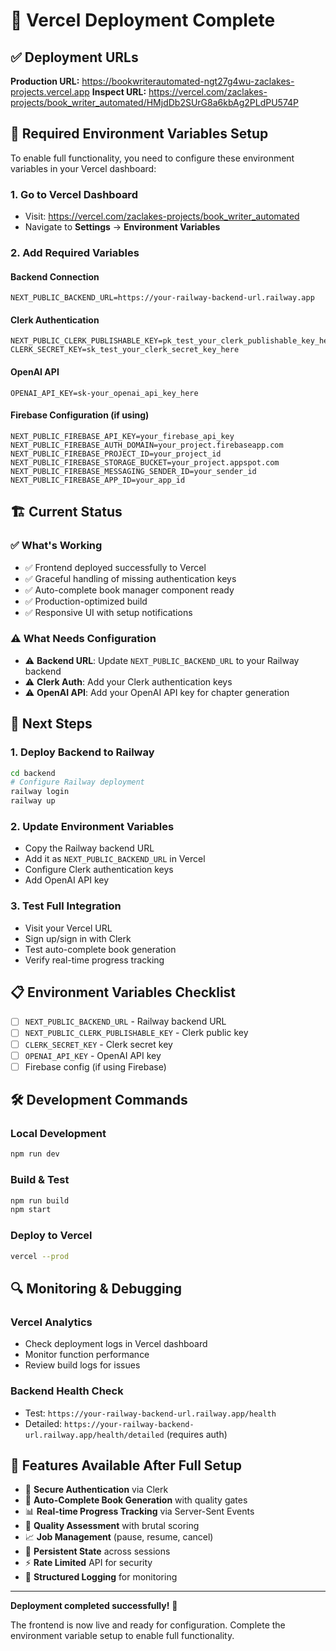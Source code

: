 # 🚀 Vercel Deployment Complete

## ✅ Deployment URLs

**Production URL:** https://bookwriterautomated-ngt27g4wu-zaclakes-projects.vercel.app
**Inspect URL:** https://vercel.com/zaclakes-projects/book_writer_automated/HMjdDb2SUrG8a6kbAg2PLdPU574P

## 🔧 Required Environment Variables Setup

To enable full functionality, you need to configure these environment variables in your Vercel dashboard:

### 1. Go to Vercel Dashboard
- Visit: https://vercel.com/zaclakes-projects/book_writer_automated
- Navigate to **Settings** → **Environment Variables**

### 2. Add Required Variables

#### Backend Connection
```
NEXT_PUBLIC_BACKEND_URL=https://your-railway-backend-url.railway.app
```

#### Clerk Authentication
```
NEXT_PUBLIC_CLERK_PUBLISHABLE_KEY=pk_test_your_clerk_publishable_key_here
CLERK_SECRET_KEY=sk_test_your_clerk_secret_key_here
```

#### OpenAI API
```
OPENAI_API_KEY=sk-your_openai_api_key_here
```

#### Firebase Configuration (if using)
```
NEXT_PUBLIC_FIREBASE_API_KEY=your_firebase_api_key
NEXT_PUBLIC_FIREBASE_AUTH_DOMAIN=your_project.firebaseapp.com
NEXT_PUBLIC_FIREBASE_PROJECT_ID=your_project_id
NEXT_PUBLIC_FIREBASE_STORAGE_BUCKET=your_project.appspot.com
NEXT_PUBLIC_FIREBASE_MESSAGING_SENDER_ID=your_sender_id
NEXT_PUBLIC_FIREBASE_APP_ID=your_app_id
```

## 🏗️ Current Status

### ✅ What's Working
- ✅ Frontend deployed successfully to Vercel
- ✅ Graceful handling of missing authentication keys
- ✅ Auto-complete book manager component ready
- ✅ Production-optimized build
- ✅ Responsive UI with setup notifications

### ⚠️ What Needs Configuration
- ⚠️ **Backend URL**: Update `NEXT_PUBLIC_BACKEND_URL` to your Railway backend
- ⚠️ **Clerk Auth**: Add your Clerk authentication keys
- ⚠️ **OpenAI API**: Add your OpenAI API key for chapter generation

## 🔄 Next Steps

### 1. Deploy Backend to Railway
```bash
cd backend
# Configure Railway deployment
railway login
railway up
```

### 2. Update Environment Variables
- Copy the Railway backend URL
- Add it as `NEXT_PUBLIC_BACKEND_URL` in Vercel
- Configure Clerk authentication keys
- Add OpenAI API key

### 3. Test Full Integration
- Visit your Vercel URL
- Sign up/sign in with Clerk
- Test auto-complete book generation
- Verify real-time progress tracking

## 📋 Environment Variables Checklist

- [ ] `NEXT_PUBLIC_BACKEND_URL` - Railway backend URL
- [ ] `NEXT_PUBLIC_CLERK_PUBLISHABLE_KEY` - Clerk public key
- [ ] `CLERK_SECRET_KEY` - Clerk secret key
- [ ] `OPENAI_API_KEY` - OpenAI API key
- [ ] Firebase config (if using Firebase)

## 🛠️ Development Commands

### Local Development
```bash
npm run dev
```

### Build & Test
```bash
npm run build
npm start
```

### Deploy to Vercel
```bash
vercel --prod
```

## 🔍 Monitoring & Debugging

### Vercel Analytics
- Check deployment logs in Vercel dashboard
- Monitor function performance
- Review build logs for issues

### Backend Health Check
- Test: `https://your-railway-backend-url.railway.app/health`
- Detailed: `https://your-railway-backend-url.railway.app/health/detailed` (requires auth)

## 🎯 Features Available After Full Setup

- 🔐 **Secure Authentication** via Clerk
- 📖 **Auto-Complete Book Generation** with quality gates
- 📊 **Real-time Progress Tracking** via Server-Sent Events
- 🎯 **Quality Assessment** with brutal scoring
- 📈 **Job Management** (pause, resume, cancel)
- 🔄 **Persistent State** across sessions
- ⚡ **Rate Limited** API for security
- 📝 **Structured Logging** for monitoring

---

**Deployment completed successfully!** 🎉

The frontend is now live and ready for configuration. Complete the environment variable setup to enable full functionality. 